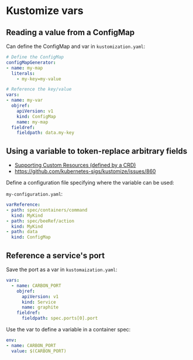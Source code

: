 # Kustomize vars

## Reading a value from a ConfigMap

Can define the ConfigMap and var in `kustomization.yaml`:

```yaml
# Define the ConfigMap
configMapGenerator:
- name: my-map
  literals:
    - my-key=my-value

# Reference the key/value
vars:
- name: my-var
  objref:
    apiVersion: v1
    kind: ConfigMap
    name: my-map
  fieldref:
    fieldpath: data.my-key
```

## Using a variable to token-replace arbitrary fields

* [Supporting Custom Resources (defined by a CRD)](https://github.com/kubernetes-sigs/kustomize/blob/master/examples/transformerconfigs/crd/README.md)
* <https://github.com/kubernetes-sigs/kustomize/issues/860>

Define a configuration file specifying where the variable can be used:

`my-configuration.yaml`:

```yaml
varReference:
- path: spec/containers/command
  kind: MyKind
- path: spec/beeRef/action
  kind: MyKind
- path: data
  kind: ConfigMap
```


## Reference a service's port

Save the port as a var in `kustomaization.yaml`:

```yaml
vars:
  - name: CARBON_PORT
    objref:
      apiVersion: v1
      kind: Service
      name: graphite
    fieldref:
      fieldpath: spec.ports[0].port
```

Use the var to define a variable in a container spec:

```yaml
env:
- name: CARBON_PORT
  value: $(CARBON_PORT)
```  

